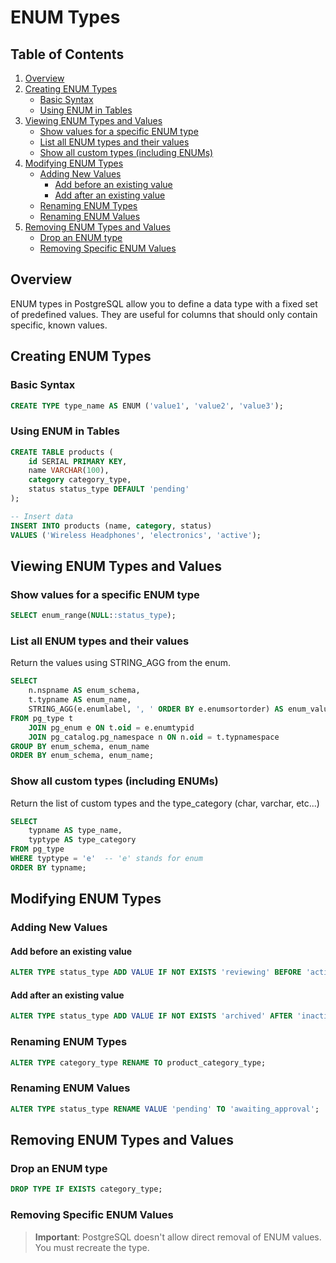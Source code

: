 # ENUM Types


## Table of Contents
1. [Overview](#overview)
2. [Creating ENUM Types](#creating-enum-types)
   - [Basic Syntax](#basic-syntax)
   - [Using ENUM in Tables](#using-enum-in-tables)
3. [Viewing ENUM Types and Values](#viewing-enum-types-and-values)
   - [Show values for a specific ENUM type](#show-values-for-a-specific-enum-type)
   - [List all ENUM types and their values](#list-all-enum-types-and-their-values)
   - [Show all custom types (including ENUMs)](#show-all-custom-types-including-enums)
4. [Modifying ENUM Types](#modifying-enum-types)
   - [Adding New Values](#adding-new-values)
     - [Add before an existing value](#add-before-an-existing-value)
     - [Add after an existing value](#add-after-an-existing-value)
   - [Renaming ENUM Types](#renaming-enum-types)
   - [Renaming ENUM Values](#renaming-enum-values)
5. [Removing ENUM Types and Values](#removing-enum-types-and-values)
   - [Drop an ENUM type](#drop-an-enum-type)
   - [Removing Specific ENUM Values](#removing-specific-enum-values)

## Overview
ENUM types in PostgreSQL allow you to define a data type with a fixed set of predefined values. They are useful for columns that should only contain specific, known values.

## Creating ENUM Types

### Basic Syntax
```sql
CREATE TYPE type_name AS ENUM ('value1', 'value2', 'value3');
```


### Using ENUM in Tables
```sql
CREATE TABLE products (
    id SERIAL PRIMARY KEY,
    name VARCHAR(100),
    category category_type,
    status status_type DEFAULT 'pending'
);

-- Insert data
INSERT INTO products (name, category, status)
VALUES ('Wireless Headphones', 'electronics', 'active');
```

## Viewing ENUM Types and Values

### Show values for a specific ENUM type
```sql
SELECT enum_range(NULL::status_type);
```

### List all ENUM types and their values
Return the values using STRING_AGG from the enum.
```sql
SELECT
    n.nspname AS enum_schema,
    t.typname AS enum_name,
    STRING_AGG(e.enumlabel, ', ' ORDER BY e.enumsortorder) AS enum_values
FROM pg_type t
    JOIN pg_enum e ON t.oid = e.enumtypid
    JOIN pg_catalog.pg_namespace n ON n.oid = t.typnamespace
GROUP BY enum_schema, enum_name
ORDER BY enum_schema, enum_name;
```

### Show all custom types (including ENUMs)
Return the list of custom types and the type_category (char, varchar, etc...)
```sql
SELECT
    typname AS type_name,
    typtype AS type_category
FROM pg_type
WHERE typtype = 'e'  -- 'e' stands for enum
ORDER BY typname;
```

## Modifying ENUM Types

### Adding New Values

#### Add before an existing value
```sql
ALTER TYPE status_type ADD VALUE IF NOT EXISTS 'reviewing' BEFORE 'active';
```

#### Add after an existing value
```sql
ALTER TYPE status_type ADD VALUE IF NOT EXISTS 'archived' AFTER 'inactive';
```

### Renaming ENUM Types
```sql
ALTER TYPE category_type RENAME TO product_category_type;
```

### Renaming ENUM Values
```sql
ALTER TYPE status_type RENAME VALUE 'pending' TO 'awaiting_approval';
```

## Removing ENUM Types and Values

### Drop an ENUM type
```sql
DROP TYPE IF EXISTS category_type;
```

### Removing Specific ENUM Values
> **Important**: PostgreSQL doesn't allow direct removal of ENUM values. You must recreate the type.